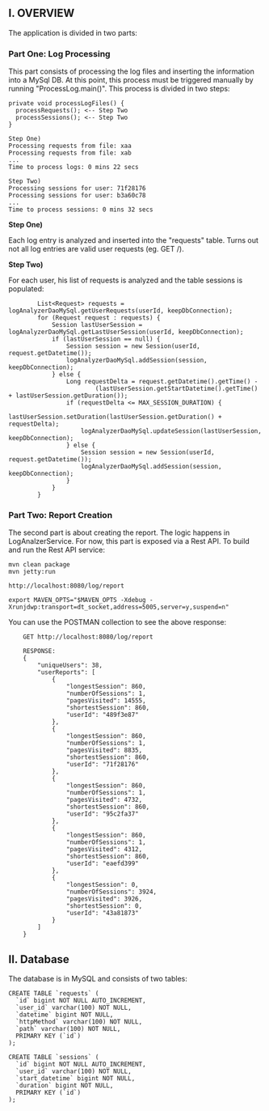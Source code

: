 
## I. OVERVIEW

The application is divided in two parts:

### **Part One: Log Processing**

This part consists of processing the log files and inserting the information into a MySql DB. At this point, 
this process must be triggered manually by running "ProcessLog.main()". This process is divided in two steps:
                                                                        
    private void processLogFiles() {
      processRequests(); <-- Step Two
      processSessions(); <-- Step Two
    }
    
    Step One)
    Processing requests from file: xaa
    Processing requests from file: xab
    ...
    Time to process logs: 0 mins 22 secs

    Step Two)
    Processing sessions for user: 71f28176
    Processing sessions for user: b3a60c78
    ...
    Time to process sessions: 0 mins 32 secs

            
**Step One)** 

Each log entry is analyzed and inserted into the "requests" table. Turns out not all log entries are 
valid user requests (eg. GET /).

**Step Two)** 

For each user, his list of requests is analyzed and the table sessions is populated:

            List<Request> requests = logAnalyzerDaoMySql.getUserRequests(userId, keepDbConnection);
            for (Request request : requests) {
                Session lastUserSession = logAnalyzerDaoMySql.getLastUserSession(userId, keepDbConnection);
                if (lastUserSession == null) {
                    Session session = new Session(userId, request.getDatetime());
                    logAnalyzerDaoMySql.addSession(session, keepDbConnection);
                } else {
                    Long requestDelta = request.getDatetime().getTime() -
                            (lastUserSession.getStartDatetime().getTime() + lastUserSession.getDuration());
                    if (requestDelta <= MAX_SESSION_DURATION) {
                        lastUserSession.setDuration(lastUserSession.getDuration() + requestDelta);
                        logAnalyzerDaoMySql.updateSession(lastUserSession, keepDbConnection);
                    } else {
                        Session session = new Session(userId, request.getDatetime());
                        logAnalyzerDaoMySql.addSession(session, keepDbConnection);
                    }
                }
            }

### **Part Two: Report Creation**

The second part is about creating the report. The logic happens in LogAnalzerService. For now, this 
part is exposed via a Rest API. To build and run the Rest API service:

    mvn clean package
    mvn jetty:run

    http://localhost:8080/log/report

    export MAVEN_OPTS="$MAVEN_OPTS -Xdebug -Xrunjdwp:transport=dt_socket,address=5005,server=y,suspend=n"

You can use the POSTMAN collection to see the above response:

        GET http://localhost:8080/log/report

        RESPONSE:
        {
            "uniqueUsers": 38,
            "userReports": [
                {
                    "longestSession": 860,
                    "numberOfSessions": 1,
                    "pagesVisited": 14555,
                    "shortestSession": 860,
                    "userId": "489f3e87"
                },
                {
                    "longestSession": 860,
                    "numberOfSessions": 1,
                    "pagesVisited": 8835,
                    "shortestSession": 860,
                    "userId": "71f28176"
                },
                {
                    "longestSession": 860,
                    "numberOfSessions": 1,
                    "pagesVisited": 4732,
                    "shortestSession": 860,
                    "userId": "95c2fa37"
                },
                {
                    "longestSession": 860,
                    "numberOfSessions": 1,
                    "pagesVisited": 4312,
                    "shortestSession": 860,
                    "userId": "eaefd399"
                },
                {
                    "longestSession": 0,
                    "numberOfSessions": 3924,
                    "pagesVisited": 3926,
                    "shortestSession": 0,
                    "userId": "43a81873"
                }
            ]
        }
        
## **II. Database**

The database is in MySQL and consists of two tables:

    CREATE TABLE `requests` (
      `id` bigint NOT NULL AUTO_INCREMENT,
      `user_id` varchar(100) NOT NULL,
      `datetime` bigint NOT NULL,
      `httpMethod` varchar(100) NOT NULL,
      `path` varchar(100) NOT NULL,
      PRIMARY KEY (`id`)
    );
    
    CREATE TABLE `sessions` (
      `id` bigint NOT NULL AUTO_INCREMENT,
      `user_id` varchar(100) NOT NULL,
      `start_datetime` bigint NOT NULL,
      `duration` bigint NOT NULL,
      PRIMARY KEY (`id`)
    );